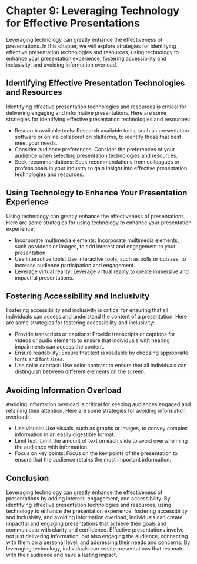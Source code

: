 Chapter 9: Leveraging Technology for Effective Presentations
============================================================

Leveraging technology can greatly enhance the effectiveness of presentations. In this chapter, we will explore strategies for identifying effective presentation technologies and resources, using technology to enhance your presentation experience, fostering accessibility and inclusivity, and avoiding information overload.

Identifying Effective Presentation Technologies and Resources
-------------------------------------------------------------

Identifying effective presentation technologies and resources is critical for delivering engaging and informative presentations. Here are some strategies for identifying effective presentation technologies and resources:

* Research available tools: Research available tools, such as presentation software or online collaboration platforms, to identify those that best meet your needs.
* Consider audience preferences: Consider the preferences of your audience when selecting presentation technologies and resources.
* Seek recommendations: Seek recommendations from colleagues or professionals in your industry to gain insight into effective presentation technologies and resources.

Using Technology to Enhance Your Presentation Experience
--------------------------------------------------------

Using technology can greatly enhance the effectiveness of presentations. Here are some strategies for using technology to enhance your presentation experience:

* Incorporate multimedia elements: Incorporate multimedia elements, such as videos or images, to add interest and engagement to your presentation.
* Use interactive tools: Use interactive tools, such as polls or quizzes, to increase audience participation and engagement.
* Leverage virtual reality: Leverage virtual reality to create immersive and impactful presentations.

Fostering Accessibility and Inclusivity
---------------------------------------

Fostering accessibility and inclusivity is critical for ensuring that all individuals can access and understand the content of a presentation. Here are some strategies for fostering accessibility and inclusivity:

* Provide transcripts or captions: Provide transcripts or captions for videos or audio elements to ensure that individuals with hearing impairments can access the content.
* Ensure readability: Ensure that text is readable by choosing appropriate fonts and font sizes.
* Use color contrast: Use color contrast to ensure that all individuals can distinguish between different elements on the screen.

Avoiding Information Overload
-----------------------------

Avoiding information overload is critical for keeping audiences engaged and retaining their attention. Here are some strategies for avoiding information overload:

* Use visuals: Use visuals, such as graphs or images, to convey complex information in an easily digestible format.
* Limit text: Limit the amount of text on each slide to avoid overwhelming the audience with information.
* Focus on key points: Focus on the key points of the presentation to ensure that the audience retains the most important information.

Conclusion
----------

Leveraging technology can greatly enhance the effectiveness of presentations by adding interest, engagement, and accessibility. By identifying effective presentation technologies and resources, using technology to enhance the presentation experience, fostering accessibility and inclusivity, and avoiding information overload, individuals can create impactful and engaging presentations that achieve their goals and communicate with clarity and confidence. Effective presentations involve not just delivering information, but also engaging the audience, connecting with them on a personal level, and addressing their needs and concerns. By leveraging technology, individuals can create presentations that resonate with their audience and have a lasting impact.
